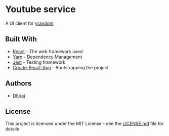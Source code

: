 # Youtube service

A UI client for [yrandom](https://github.com/Dhiraj072/yrandom)

## Built With

* [React](https://reactjs.org/) - The web framework used
* [Yarn](https://yarnpkg.com/en/) - Dependency Management
* [Jest](https://jestjs.io/) - Testing framework
* [Create-React-App](https://reactjs.org/docs/create-a-new-react-app.html) - Bootstrapping the project

## Authors

* [Dhiraj](https://github.com/dhiraj072)

## License

This project is licensed under the MIT License - see the [LICENSE.md](LICENSE.md) file for details

